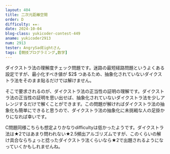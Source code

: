 ```yaml
---
layout: 404
title: 二次元距離空間
order: D
difficulty: ★★☆
date: 2024-10-04
blog-class: yukicoder-contest-449
aname: yukicoder2913
num: 2913
tester: AngrySadEightさん
tags: [競技プログラミング,数学]
---
```


<p>
ダイクストラ法の理解度チェック問題です。迷路の最短経路問題というよくある設定ですが、最小化すべき値が $2$ つあるため、抽象化されていないダイクストラ法をそのまま貼るだけでは解けません。
</p>
<p>
そこで要求されるのが、ダイクストラ法の正当性の証明の理解です。ダイクストラ法の正当性の証明を思い出せば、抽象化されていないダイクストラ法を少しアレンジするだけで解くことができます。この問題が解ければダイクストラ法の抽象化も簡単にできると思うので、ダイクストラ法の抽象化に未挑戦な人の足掛かりになれば幸いです。
</p>
<p>
C問題同様こちらも想定よりかなりdifficultyは低かったようです。ダイクストラ法は★2ではあまり問われない★2.5頻出アルゴリズムですが、このくらいの解け具合ならちょっと捻ったダイクストラ法くらいなら★2で出題されるようになっていくかもしれませんね。
</p>
